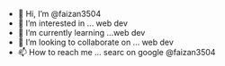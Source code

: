 - 👋 Hi, I’m @faizan3504
- 👀 I’m interested in ... web dev
- 🌱 I’m currently learning ...web dev
- 💞️ I’m looking to collaborate on ... web dev
- 📫 How to reach me ... searc on google @faizan3504

<!---
faizan3504/faizan3504 is a ✨ special ✨ repository because its `README.md` (this file) appears on your GitHub profile.
You can click the Preview link to take a look at your changes.
--->
